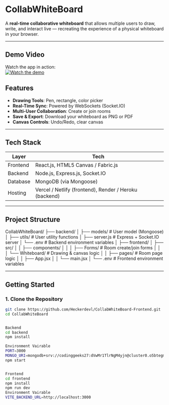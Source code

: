 # CollabWhiteBoard

A **real-time collaborative whiteboard** that allows multiple users to draw, write, and interact live — recreating the experience of a physical whiteboard in your browser.

---
##  Demo Video

Watch the app in action:  
[![Watch the demo](https://img.youtube.com/vi/D-nu_yf8fTM/hqdefault.jpg)](https://youtu.be/D-nu_yf8fTM)

##  Features

- **Drawing Tools**: Pen, rectangle, color picker
- **Real-Time Sync**: Powered by WebSockets (Socket.IO)
- **Multi-User Collaboration**: Create or join rooms 
- **Save & Export**: Download your whiteboard as PNG or PDF
- **Canvas Controls**: Undo/Redo, clear canvas

---

##  Tech Stack

| Layer     | Tech                                      |
|-----------|-------------------------------------------|
| Frontend  | React.js, HTML5 Canvas / Fabric.js         |
| Backend   | Node.js, Express.js, Socket.IO             |
| Database  | MongoDB (via Mongoose)                     |
| Hosting   | Vercel / Netlify (frontend), Render / Heroku (backend) |

---

##  Project Structure

CollabWhiteBoard/
├── backend/
│ ├── models/ # User model (Mongoose)
│ ├── utils/ # User utility functions
│ ├── server.js # Express + Socket.IO server
│ └── .env # Backend environment variables
│
├── frontend/
│ ├── src/
│ │ ├── components/
│ │ │ ├── Forms/ # Room create/join forms
│ │ │ └── Whiteboard/ # Drawing & canvas logic
│ │ ├── pages/ # Room page logic
│ │ ├── App.jsx
│ │ └── main.jsx
│ └── .env # Frontend environment variables


---

##  Getting Started

### 1. Clone the Repository

```bash
git clone https://github.com/Heckerdevl/CollabWhiteBoard-Frontend.git
cd CollabWhiteBoard


Backend
cd backend
npm install

Environment Vairable
PORT=3000
MONGO_URI=mongodb+srv://codinggeeks27:dVwMr1TlrNgM4yjn@cluster0.o5btegm.mongodb.net/CollabWhiteBoard
npm start


Frontend
cd frontend
npm install
npm run dev  
Environment Vairable
VITE_BACKEND_URL=http://localhost:3000





